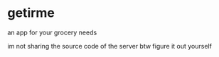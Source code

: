 # getirme
an app for your grocery needs

im not sharing the source code of the server btw figure it out yourself
